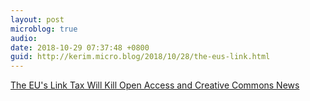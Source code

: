 ```yaml
---
layout: post
microblog: true
audio: 
date: 2018-10-29 07:37:48 +0800
guid: http://kerim.micro.blog/2018/10/28/the-eus-link.html
---
```

[The EU's Link Tax Will Kill Open Access and Creative Commons News](https://www.eff.org/deeplinks/2018/10/eus-link-tax-will-kill-open-access-and-creative-commons-news)
